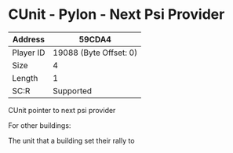 
#  CUnit - Pylon - Next Psi Provider
Address   | 59CDA4
----------|-------------
Player ID | 19088 (Byte Offset: 0)
Size 	  | 4
Length 	  | 1
SC:R      | Supported

CUnit pointer to next psi provider

For other  buildings:
The unit that a building set their rally to
